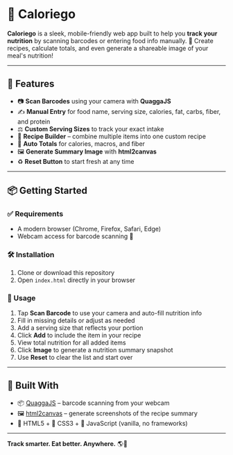 # 🥑 Caloriego

**Caloriego** is a sleek, mobile-friendly web app built to help you **track your nutrition** by scanning barcodes or entering food info manually. 🧾 Create recipes, calculate totals, and even generate a shareable image of your meal's nutrition!

---

## 🚀 Features

- 📷 **Scan Barcodes** using your camera with **QuaggaJS**
- ✍️ **Manual Entry** for food name, serving size, calories, fat, carbs, fiber, and protein
- ⚖️ **Custom Serving Sizes** to track your exact intake
- 🧩 **Recipe Builder** – combine multiple items into one custom recipe
- 🧮 **Auto Totals** for calories, macros, and fiber
- 🖼️ **Generate Summary Image** with **html2canvas**
- ♻️ **Reset Button** to start fresh at any time

---

## 📦 Getting Started

### ✅ Requirements

- A modern browser (Chrome, Firefox, Safari, Edge)
- Webcam access for barcode scanning 📸

### 🛠️ Installation

1. Clone or download this repository
2. Open `index.html` directly in your browser

### 🧪 Usage

1. Tap **Scan Barcode** to use your camera and auto-fill nutrition info
2. Fill in missing details or adjust as needed
3. Add a serving size that reflects your portion
4. Click **Add** to include the item in your recipe
5. View total nutrition for all added items
6. Click **Image** to generate a nutrition summary snapshot
7. Use **Reset** to clear the list and start over

---

## 🔧 Built With

- 📦 [QuaggaJS](https://github.com/serratus/quaggaJS) – barcode scanning from your webcam
- 🖼️ [html2canvas](https://html2canvas.hertzen.com/) – generate screenshots of the recipe summary
- 🧱 HTML5 + 🎨 CSS3 + 🧠 JavaScript (vanilla, no frameworks)

---

**Track smarter. Eat better. Anywhere.** 🌎🍴
